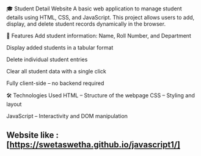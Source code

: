 🎓 Student Detail Website
A basic web application to manage student details using HTML, CSS, and JavaScript. This project allows users to add, display, and delete student records dynamically in the browser.

🚀 Features
Add student information: Name, Roll Number, and Department

Display added students in a tabular format

Delete individual student entries

Clear all student data with a single click

Fully client-side – no backend required

🛠️ Technologies Used
HTML – Structure of the webpage
CSS – Styling and layout

JavaScript – Interactivity and DOM manipulation

## Website like : [https://swetaswetha.github.io/javascript1/]
